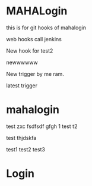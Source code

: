 # MAHALogin
this is for git hooks  of mahalogin

web hooks call jenkins

New hook for test2



newwwwww



New trigger by me ram. 


latest trigger
# mahalogin


test
zxc
fsdfsdf
gfgh
1
test
t2

test
thjdskfa

test1
test2
test3
# Login

